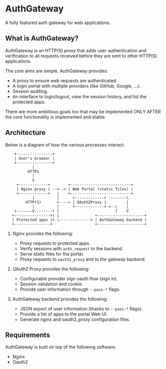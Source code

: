 AuthGateway
===========
A fully featured auth gateway for web applications.


What is AuthGateway?
--------------------
AuthGateway is an HTTP(S) proxy that adds user authentication and verification
to all requests received before they are sent to other HTTP(S) applications.

The core aims are simple, AuthGateway provides:

  * A proxy to ensure web requests are authenticated.
  * A login portal with multiple providers (like GitHub, Google, ...).
  * Session auditing.
  * An interface to login/logout, view the session history,
    and list the protected apps.

There are more ambitious goals too that may be implemented ONLY AFTER
the core functionality is implemented and stable.


Architecture
------------
Below is a diagram of how the various processes interact.

```text
    +----------------+
    | User's browser |
    +----------------+
            |
          HTTPS
            |
            V
     +-------------+        +---------------------------+
     | Nginx proxy | --+--> | Web Portal (static files) |
     +-------------+   |    +---------------------------+
            |          |      +-------------+ --------\
         HTTP(S)       +----> | OAuth2Proxy |         |
            |          |      +-------------+ <--\    |
    +-------V--------+ |                         |    V
   +----------------+| |                +---------------------+
   | Protected apps |+ \--------------> | AuthGateway backend |
   +----------------+                   +---------------------+
```

  1. Nginx provides the following:
      * Proxy requests to protected apps.
      * Verify sessions with `auth_request` to the backend.
      * Serve static files for the portal.
      * Proxy requests to `oauth2_proxy` and to the gateway backend.

  2. OAuth2 Proxy provides the following:
      * Configurable provider sign oauth flow (sign in).
      * Session validation and cookie.
      * Provide user information through `--pass-*` flags.

  3. AuthGateway backend provides the following:
      * JSON export of user information (thanks to `--pass-*` flags).
      * Provide a list of apps to the portal Web UI.
      * Generate nginx and oauth2_proxy configuration files.


Requirements
------------
AuthGateway is built on top of the following software:

  * Nginx
  * Oauth2
